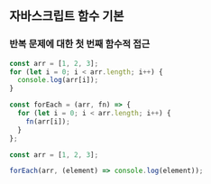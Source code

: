 ## 자바스크립트 함수 기본

### 반복 문제에 대한 첫 번째 함수적 접근

```js
const arr = [1, 2, 3];
for (let i = 0; i < arr.length; i++) {
  console.log(arr[i]);
}
```

```js
const forEach = (arr, fn) => {
  for (let i = 0; i < arr.length; i++) {
    fn(arr[i]);
  }
};

const arr = [1, 2, 3];

forEach(arr, (element) => console.log(element));
```
